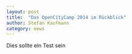 ```yaml
---
layout: post
title:  "Das OpenCityCamp 2014 im Rückblick"
author: Stefan Kaufmann
category: news
---
```


Dies sollte ein Test sein
